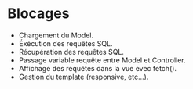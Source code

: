# Blocages

- Chargement du Model.
- Éxécution des requêtes SQL.
- Récupération des requêtes SQL.
- Passage variable requête entre Model et Controller.
- Affichage des requêtes dans la vue evec fetch().
- Gestion du template (responsive, etc...).
